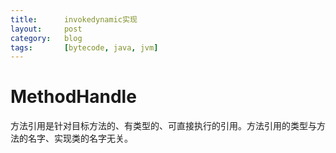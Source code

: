 ```yaml
---
title:      invokedynamic实现
layout:     post
category:   blog
tags:       [bytecode, java, jvm]
---
```



# MethodHandle

方法引用是针对目标方法的、有类型的、可直接执行的引用。方法引用的类型与方法的名字、实现类的名字无关。
